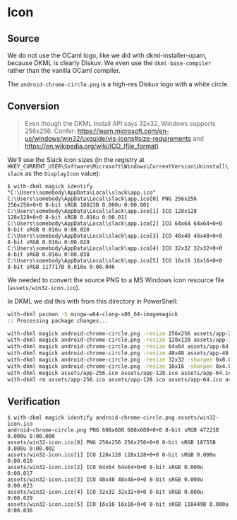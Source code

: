 # Icon

## Source

We do not use the OCaml logo, like we did with dkml-installer-opam, because DKML
is clearly Diskuv. We even use the `dkml-base-compiler` rather than the vanilla
OCaml compiler.

The `android-chrome-circle.png` is a high-res Diskuv logo with a white circle.

## Conversion

> Even though the DKML Install API says 32x32, Windows supports 256x256. Confer:
> https://learn.microsoft.com/en-us/windows/win32/uxguide/vis-icons#size-requirements
> and
> https://en.wikipedia.org/wiki/ICO_(file_format)

We'll use the Slack icon sizes (in the registry at `HKEY_CURRENT_USER\Software\Microsoft\Windows\CurrentVersion\Uninstall\slack`
as the `DisplayIcon` value):

```console
$ with-dkml magick identify "C:\Users\somebody\AppData\Local\slack\app.ico"
C:\Users\somebody\AppData\Local\slack\app.ico[0] PNG 256x256 256x256+0+0 8-bit sRGB 18023B 0.000u 0:00.001
C:\Users\somebody\AppData\Local\slack\app.ico[1] ICO 128x128 128x128+0+0 8-bit sRGB 0.016u 0:00.011
C:\Users\somebody\AppData\Local\slack\app.ico[2] ICO 64x64 64x64+0+0 8-bit sRGB 0.016u 0:00.020
C:\Users\somebody\AppData\Local\slack\app.ico[3] ICO 48x48 48x48+0+0 8-bit sRGB 0.016u 0:00.029
C:\Users\somebody\AppData\Local\slack\app.ico[4] ICO 32x32 32x32+0+0 8-bit sRGB 0.016u 0:00.038
C:\Users\somebody\AppData\Local\slack\app.ico[5] ICO 16x16 16x16+0+0 8-bit sRGB 117717B 0.016u 0:00.046
```

We needed to convert the source PNG to a MS Windows icon resource file (`assets/win32-icon.ico`).

In DKML we did this with from this directory in PowerShell:

```sh
with-dkml pacman -S mingw-w64-clang-x86_64-imagemagick
:: Processing package changes...

with-dkml magick android-chrome-circle.png -resize 256x256 assets/app-256.ico
with-dkml magick android-chrome-circle.png -resize 128x128 assets/app-128.ico
with-dkml magick android-chrome-circle.png -resize 64x64 assets/app-64.ico
with-dkml magick android-chrome-circle.png -resize 48x48 assets/app-48.ico
with-dkml magick android-chrome-circle.png -resize 32x32 -sharpen 0x8.0 assets/app-32.ico
with-dkml magick android-chrome-circle.png -resize 16x16 -sharpen 0x4.0 assets/app-16.ico
with-dkml magick assets/app-256.ico assets/app-128.ico assets/app-64.ico assets/app-48.ico assets/app-32.ico assets/app-16.ico assets/win32-icon.ico
with-dkml rm assets/app-256.ico assets/app-128.ico assets/app-64.ico assets/app-48.ico assets/app-32.ico assets/app-16.ico
```

## Verification


```console
$ with-dkml magick identify android-chrome-circle.png assets/win32-icon.ico
android-chrome-circle.png PNG 608x608 608x608+0+0 8-bit sRGB 47223B 0.000u 0:00.000
assets/win32-icon.ico[0] PNG 256x256 256x256+0+0 8-bit sRGB 18755B 0.000u 0:00.002
assets/win32-icon.ico[1] ICO 128x128 128x128+0+0 8-bit sRGB 0.000u 0:00.010
assets/win32-icon.ico[2] ICO 64x64 64x64+0+0 8-bit sRGB 0.000u 0:00.017
assets/win32-icon.ico[3] ICO 48x48 48x48+0+0 8-bit sRGB 0.000u 0:00.023
assets/win32-icon.ico[4] ICO 32x32 32x32+0+0 8-bit sRGB 0.000u 0:00.029
assets/win32-icon.ico[5] ICO 16x16 16x16+0+0 8-bit sRGB 118449B 0.000u 0:00.036
```
